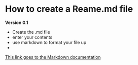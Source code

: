 # How to create a Reame.md file
**Version 0.1**
* Create the .md file
* enter your contents
* use markdown to format your file up
* 
[This link goes to the Markdown documentation](https://docs.github.com/en/get-started/writing-on-github/getting-started-with-writing-and-formatting-on-github/basic-writing-and-formatting-syntax#links)
